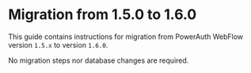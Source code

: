 # Migration from 1.5.0 to 1.6.0

This guide contains instructions for migration from PowerAuth WebFlow version `1.5.x` to version `1.6.0`.

No migration steps nor database changes are required.
